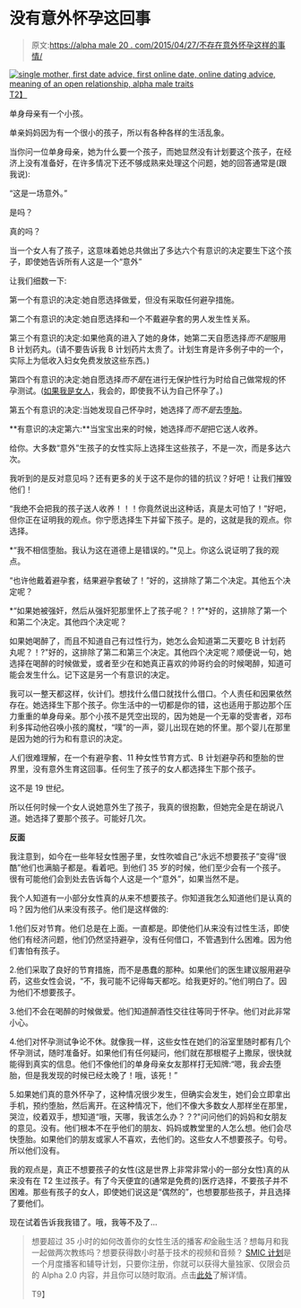 # 没有意外怀孕这回事

> 原文:[https://alpha male 20 . com/2015/04/27/不存在意外怀孕这样的事情/](https://alphamale20.com/2015/04/27/there-is-no-such-thing-as-an-accidental-pregnancy/)

[![single mother, first date advice, first online date, online dating advice, meaning of an open relationship, alpha male traits](../Images/b480aacd7c79ac35a425fb65190e98d7.png)T2】](http://www.sovereignmaninnercircle.com/)

单身母亲有一个小孩。

单亲妈妈因为有一个很小的孩子，所以有各种各样的生活乱象。

当你问一位单身母亲，她为什么要一个孩子，而她显然没有计划要这个孩子，在经济上没有准备好，在许多情况下还不够成熟来处理这个问题，她的回答通常是(跟我说):

“这是一场意外。”

是吗？

真的吗？

当一个女人有了孩子，这意味着她总共做出了多达六个有意识的决定要生下这个孩子，即使她告诉所有人这是一个“意外”

让我们细数一下:

第一个有意识的决定:她自愿选择做爱，但没有采取任何避孕措施。

第二个有意识的决定:她自愿选择和一个不戴避孕套的男人发生性关系。

第三个有意识的决定:如果他真的进入了她的身体，她第二天自愿选择*而不是*服用 B 计划药丸。(请不要告诉我 B 计划药片太贵了。计划生育是许多例子中的一个，实际上为低收入妇女免费发放这些东西。)

第四个有意识的决定:她自愿选择*而不是*在进行无保护性行为时给自己做常规的怀孕测试。([如果我是女人](https://blackdragonblog.com/2013/05/12/fun-with-theory-what-if-blackdragon-had-been-born-a-woman/)，我会的，即使我不认为自己怀孕了。)

第五个有意识的决定:当她发现自己怀孕时，她选择了*而不是*去[堕胎](https://blackdragonblog.com/2014/02/13/abortion/)。

**有意识的决定第六:**当宝宝出来的时候，她选择*而不是*把它送人收养。

给你。大多数“意外”生孩子的女性实际上选择生这些孩子，不是一次，而是多达六次。

我听到的是反对意见吗？还有更多的关于这不是你的错的抗议？好吧！让我们摧毁他们！

“我绝不会把我的孩子送人收养！！！你竟然说出这种话，真是太可怕了！”好吧，但你正在证明我的观点。你宁愿选择生下并留下孩子。是的，这就是我的观点。你选择。

*“我不相信堕胎。我认为这在道德上是错误的。”*见上。你这么说证明了我的观点。

“也许他戴着避孕套，结果避孕套破了！”好的，这排除了第二个决定。其他五个决定呢？

*“如果她被强奸，然后从强奸犯那里怀上了孩子呢？！?"*好的，这排除了第一个和第二个决定。其他四个决定呢？

如果她喝醉了，而且不知道自己有过性行为，她怎么会知道第二天要吃 B 计划药丸呢？！?"好的，这排除了第二和第三个决定。其他四个决定呢？顺便说一句，她选择在喝醉的时候做爱，或者至少在和她真正喜欢的帅哥约会的时候喝醉，知道可能会发生什么。记下这是另一个有意识的决定。

我可以一整天都这样，伙计们。想找什么借口就找什么借口。个人责任和因果依然存在。她选择生下那个孩子。你生活中的一切都是你的错，这也适用于那边那个压力重重的单身母亲。那个小孩不是凭空出现的，因为她是一个无辜的受害者，邓布利多挥动他召唤小孩的魔杖，“噗”的一声，婴儿出现在她的怀里。那个婴儿在那里是因为她的行为和有意识的决定。

人们很难理解，在一个有避孕套、11 种女性节育方式、B 计划避孕药和堕胎的世界里，没有意外生育这回事。任何生了孩子的女人都选择生下那个孩子。

这不是 19 世纪。

所以任何时候一个女人说她意外生了孩子，我真的很抱歉，但她完全是在胡说八道。她选择了要那个孩子。可能好几次。

**反面**

我注意到，如今在一些年轻女性圈子里，女性吹嘘自己“永远不想要孩子”变得“很酷”他们也满脑子都是。看着吧。到他们 35 岁的时候，他们至少会有一个孩子。很有可能他们会到处去告诉每个人这是一个“意外”，如果当然不是。

我个人知道有一小部分女性真的从来不想要孩子。你知道我怎么知道他们是认真的吗？因为他们从来没有孩子。他们是这样做的:

1.他们反对节育。他们总是在上面。一直都是。即使他们从来没有过性生活，即使他们有经济问题，他们仍然坚持避孕，没有任何借口，不管遇到什么困难。因为他们害怕有孩子。

2.他们采取了良好的节育措施，而不是愚蠢的那种。如果他们的医生建议服用避孕药，这些女性会说，“不，我可能不记得每天都吃。给我更好的。”他们明白了。因为他们不想要孩子。

3.他们不会在喝醉的时候做爱。他们知道醉酒性交往往等同于怀孕。他们对此非常小心。

4.他们对怀孕测试争论不休。就像我一样，这些女性在她们的浴室里随时都有几个怀孕测试，随时准备好。如果他们有任何疑问，他们就在那根棍子上撒尿，很快就能得到真实的信息。他们不像他们的单身母亲女友那样打无知牌:“嗯，我*会*去堕胎，但是我发现的时候已经太晚了！哦，该死！”

5.如果她们真的意外怀孕了，这种情况很少发生，但确实会发生，她们会立即拿出手机，预约堕胎，然后离开。在这种情况下，他们不像大多数女人那样坐在那里，哭泣，绞着双手，想知道“哦，天哪，我该怎么办？？?"问问他们的妈妈和女朋友的意见。没有。他们根本不在乎他们的朋友、妈妈或教堂里的人怎么想。他们会尽快堕胎。如果他们的朋友或家人不喜欢，去他们的。这些女人不想要孩子。句号。所以他们没有。

我的观点是，真正不想要孩子的女性(这是世界上非常非常小的一部分女性)真的从来没有在 T2 生过孩子。有了今天便宜的(通常是免费的)医疗选择，不要孩子并不困难。那些有孩子的女人，即使她们说这是“偶然的”，也想要那些孩子，并且选择了要他们。

现在试着告诉我我错了。哦，我等不及了...

> 想要超过 35 小时的如何改善你的女性生活的播客*和*金融生活？想每月和我一起做两次教练吗？想要获得数小时基于技术的视频和音频？ [SMIC 计划](https://alphamale20.kartra.com/page/vIL17)是一个月度播客和辅导计划，只要你注册，你就可以获得大量独家、仅限会员的 Alpha 2.0 内容，并且你可以随时取消。点击[此处](https://alphamale20.kartra.com/page/vIL17)了解详情。
> 
> T9】